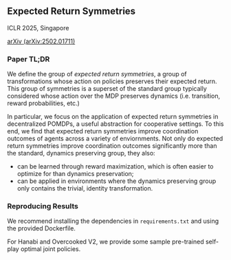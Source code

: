 ## Expected Return Symmetries
ICLR 2025, Singapore

[arXiv (arXiv:2502.01711)](https://arxiv.org/abs/2502.01711)

### Paper TL;DR

We define the group of *expected return symmetries*, a group of transformations whose action on policies preserves their expected return. This group of symmetries is a superset of the standard group typically considered whose action over the MDP preserves dynamics (i.e. transition, reward probabilities, etc.)

In particular, we focus on the application of expected return symmetries in decentralized POMDPs, a useful abstraction for cooperative settings. To this end, we find that expected return symmetries improve coordination outcomes of agents across a variety of enviornments. Not only do expected return symmetries improve coordination outcomes significantly more than the standard, dynamics preserving group, they also:
* can be learned through reward maximization, which is often easier to optimize for than dynamics preservation;
* can be applied in environments where the dynamics preserving group only contains the trivial, identity transformation.

### Reproducing Results

We recommend installing the dependencies in `requirements.txt` and using the provided Dockerfile.

For Hanabi and Overcooked V2, we provide some sample pre-trained self-play optimal joint policies.
